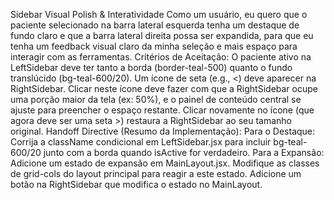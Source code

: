 Sidebar Visual Polish & Interatividade
Como um usuário, eu quero que o paciente selecionado na barra lateral esquerda tenha um destaque de fundo claro e que a barra lateral direita possa ser expandida, para que eu tenha um feedback visual claro da minha seleção e mais espaço para interagir com as ferramentas.
Critérios de Aceitação:
O paciente ativo na LeftSidebar deve ter tanto a borda (border-teal-500) quanto o fundo translúcido (bg-teal-600/20).
Um ícone de seta (e.g., <) deve aparecer na RightSidebar.
Clicar neste ícone deve fazer com que a RightSidebar ocupe uma porção maior da tela (ex: 50%), e o painel de conteúdo central se ajuste para preencher o espaço restante.
Clicar novamente no ícone (que agora deve ser uma seta >) restaura a RightSidebar ao seu tamanho original.
Handoff Directive (Resumo da Implementação):
Para o Destaque: Corrija a className condicional em LeftSidebar.jsx para incluir bg-teal-600/20 junto com a borda quando isActive for verdadeiro.
Para a Expansão: Adicione um estado de expansão em MainLayout.jsx. Modifique as classes de grid-cols do layout principal para reagir a este estado. Adicione um botão na RightSidebar que modifica o estado no MainLayout.